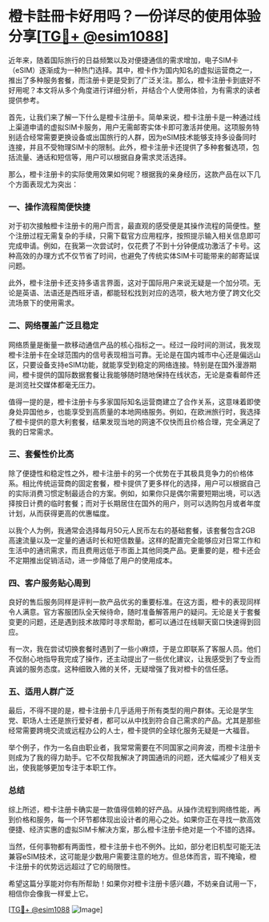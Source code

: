 # 橙卡註冊卡好用吗？一份详尽的使用体验分享[[TG💪+ @esim1088](https://t.me/s/esim1088)]

近年来，随着国际旅行的日益频繁以及对便捷通信的需求增加，电子SIM卡（eSIM）逐渐成为一种热门选择。其中，橙卡作为国内知名的虚拟运营商之一，推出了多种服务套餐，而注册卡更是受到了广泛关注。那么，橙卡注册卡到底好不好用呢？本文将从多个角度进行详细分析，并结合个人使用体验，为有需求的读者提供参考。

首先，让我们来了解一下什么是橙卡注册卡。简单来说，橙卡注册卡是一种通过线上渠道申请的虚拟SIM卡服务，用户无需邮寄实体卡即可激活并使用。这项服务特别适合经常需要更换设备或出国旅行的人群，因为eSIM技术能够支持多设备同时连接，并且不受物理SIM卡的限制。此外，橙卡注册卡还提供了多种套餐选项，包括流量、通话和短信等，用户可以根据自身需求灵活选择。

那么，橙卡注册卡的实际使用效果如何呢？根据我的亲身经历，这款产品在以下几个方面表现尤为突出：

### **一、操作流程简便快捷**

对于初次接触橙卡注册卡的用户而言，最直观的感受便是其操作流程的简便性。整个注册过程无需复杂的手续，只需下载官方应用程序，按照提示输入相关信息即可完成申请。例如，在我第一次尝试时，仅花费了不到十分钟便成功激活了卡号。这种高效的办理方式不仅节省了时间，也避免了传统实体SIM卡可能带来的邮寄延误问题。

此外，橙卡注册卡还支持多语言界面，这对于国际用户来说无疑是一个加分项。无论是英语、法语还是西班牙语，都能轻松找到对应的选项，极大地方便了跨文化交流场景下的使用需求。

### **二、网络覆盖广泛且稳定**

网络质量是衡量一款移动通信产品的核心指标之一。经过一段时间的测试，我发现橙卡注册卡在全球范围内的信号表现相当可靠。无论是在国内城市中心还是偏远山区，只要设备支持eSIM功能，就能享受到稳定的网络连接。特别是在国外漫游期间，橙卡提供的国际数据套餐让我能够随时随地保持在线状态，无论是查看邮件还是浏览社交媒体都毫无压力。

值得一提的是，橙卡注册卡与多家国际知名运营商建立了合作关系，这意味着即使身处异国他乡，也能享受到高质量的本地网络服务。例如，在欧洲旅行时，我选择了橙卡提供的意大利套餐，结果发现当地的网速不仅快而且价格合理，完全满足了我的日常需求。

### **三、套餐性价比高**

除了便捷性和稳定性之外，橙卡注册卡的另一个优势在于其极具竞争力的价格体系。相比传统运营商的固定套餐，橙卡提供了更多样化的选择，用户可以根据自己的实际消费习惯定制最适合的方案。例如，如果你只是偶尔需要短期出境，可以选择按日计费的临时套餐；而对于长期居住在国外的用户，则可以选购包月或者年度计划，从而获得更高的优惠幅度。

以我个人为例，我通常会选择每月50元人民币左右的基础套餐，该套餐包含2GB高速流量以及一定量的通话时长和短信数量。这样的配置完全能够应对日常工作和生活中的通讯需求，而且费用远低于市面上其他同类产品。更重要的是，橙卡还会不定期推出促销活动，进一步降低了用户的使用成本。

### **四、客户服务贴心周到**

良好的售后服务同样是评判一款产品优劣的重要标准。在这方面，橙卡的表现同样令人满意。官方客服团队全天候待命，随时准备解答用户的疑问。无论是关于套餐变更的问题，还是遇到技术故障时寻求帮助，都可以通过在线聊天窗口快速得到回应。

有一次，我在尝试切换套餐时遇到了一些小麻烦，于是立即联系了客服人员。他们不仅耐心地指导我完成了操作，还主动提出了一些优化建议，让我感受到了专业而真诚的服务态度。这种细致入微的关怀，无疑增强了我对橙卡的信任感。

### **五、适用人群广泛**

最后，不得不提的是，橙卡注册卡几乎适用于所有类型的用户群体。无论是学生党、职场人士还是旅行爱好者，都可以从中找到符合自己需求的产品。尤其是那些经常需要跨境交流或远程办公的人士，橙卡提供的全球化服务无疑是一大福音。

举个例子，作为一名自由职业者，我常常需要在不同国家之间奔波，而橙卡注册卡则成为了我的得力助手。它不仅帮我解决了跨国通讯的问题，还大幅减少了相关支出，使我能够更加专注于本职工作。

### **总结**

综上所述，橙卡注册卡确实是一款值得信赖的好产品。从操作流程到网络性能，再到价格和服务，每一个环节都体现出设计者的用心之处。如果你正在寻找一款高效便捷、经济实惠的虚拟SIM卡解决方案，那么橙卡注册卡绝对是一个不错的选择。

当然，任何事物都有两面性，橙卡注册卡也不例外。比如，部分老旧机型可能无法兼容eSIM技术，这可能是少数用户需要注意的地方。但总体而言，瑕不掩瑜，橙卡注册卡的优势远远超过了它的局限性。

希望这篇分享能对你有所帮助！如果你对橙卡注册卡感兴趣，不妨亲自试用一下，相信你会像我一样爱上它。

[[TG💪+ @esim1088](https://t.me/s/esim1088) ![Image](https://i.postimg.cc/4NQfJmqS/Snipaste-2025-05-13-00-14-12.png)]